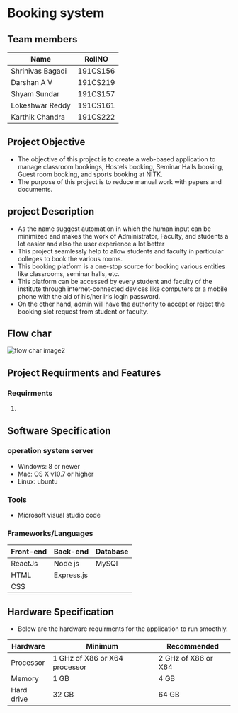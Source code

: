 # Booking system
## Team members
Name|RollNO
--------------|--------------
Shrinivas Bagadi| 191CS156
Darshan A V| 191CS219
Shyam Sundar| 191CS157
Lokeshwar Reddy| 191CS161
Karthik Chandra| 191CS222
## Project Objective
- The objective of this project is to create a web-based application to manage classroom bookings, Hostels booking, Seminar Halls booking, Guest room booking, and sports booking at NITK.
- The purpose of this project is to reduce manual work with papers and documents.
## project Description
- As the name suggest automation in which the human input can be minimized and makes the work of Administrator, Faculty, and students a lot easier and also the user experience a lot better
- This project seamlessly help to allow students and faculty in particular colleges to book the various rooms.
- This booking platform is a one-stop source for booking various entities like classrooms, seminar halls, etc.
- This platform can be accessed by every student and faculty of the institute through internet-connected devices like computers or a mobile phone with the aid of his/her iris login password.
- On the other hand, admin will have the authority to accept or reject the booking slot request from student or faculty.
## Flow char
![flow char image2](https://user-images.githubusercontent.com/91780372/135726758-8b652c07-6ebe-4c2b-be30-08df9c1683f9.png)
## Project Requirments and Features
### Requirments
1. 
## Software Specification
### operation system server
- Windows:  8 or newer
- Mac: OS X v10.7 or higher
- Linux: ubuntu
### Tools
- Microsoft visual studio code
### Frameworks/Languages
Front-end|Back-end|Database
--------------|--------------|--------------
ReactJs|Node js|MySQl
HTML|Express.js
CSS|
## Hardware Specification
- Below are the hardware requirments for the application to run smoothly.

Hardware|Minimum|Recommended
--------------|--------------|--------------
Processor|1 GHz of X86 or X64 processor|2 GHz of X86 or X64
Memory|1 GB|4 GB
Hard drive|32 GB|64 GB
